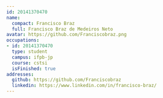 ```yaml
---
id: 20141370470
name:
  compact: Francisco Braz
  full: Francisco Braz de Medeiros Neto
avatar: https://github.com/Franciscobraz.png
occupations:
- id: 20141370470
  type: student
  campus: ifpb-jp
  course: cstsi
  isFinished: true
addresses:
  github: https://github.com/Franciscobraz
  linkedin: https://www.linkedin.com/in/francisco-braz/
---
```

